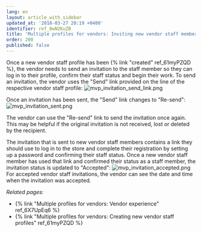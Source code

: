```yaml
---
lang: en
layout: article_with_sidebar
updated_at: '2018-03-27 20:19 +0400'
identifier: ref_0wN2KuZB
title: 'Multiple profiles for vendors: Inviting new vendor staff members to log in'
order: 200
published: false
---
```

Once a new vendor staff profile has been {% link "created"  ref_61myPZQD %}, the vendor needs to send an invitation to the staff member so they can log in to their profile, confirm their staff status and begin their work. To send an invitation, the vendor uses the "Send" link provided on the line of the respective vendor staff profile:
![mvp_invitation_send_link.png]({{site.baseurl}}/attachments/ref_6X7UpEq6/mvp_invitation_send_link.png)

Once an invitation has been sent, the "Send" link changes to "Re-send": 
![mvp_invitation_sent.png]({{site.baseurl}}/attachments/ref_6X7UpEq6/mvp_invitation_sent.png)

The vendor can use the "Re-send" link to send the invitation once again. This may be helpful if the original invitation is not received, lost or deleted by the recipient.

The invitation that is sent to new vendor staff members contains a link they should use to log in to the store and complete their registration by setting up a password and confirming their staff status. Once a new vendor staff member has used that link and confirmed their status as a staff member, the invitation status is updated to "Accepted":
![mvp_invitation_accepted.png]({{site.baseurl}}/attachments/ref_6X7UpEq6/mvp_invitation_accepted.png)
For accepted vendor staff invitations, the vendor can see the date and time when the invitation was accepted.

_Related pages:_
   
   * {% link "Multiple profiles for vendors: Vendor experience" ref_6X7UpEq6 %}
   * {% link "Multiple profiles for vendors: Creating new vendor staff profiles" ref_61myPZQD %}

